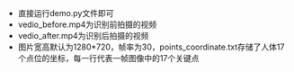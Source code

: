 - 直接运行demo.py文件即可
- vedio_before.mp4为识别前拍摄的视频
- vedio_after.mp4为识别后拍摄的视频
- 图片宽高默认为1280*720，帧率为30，points_coordinate.txt存储了人体17个点位的坐标，每一行代表一帧图像中的17个关键点
